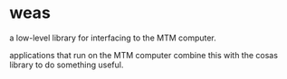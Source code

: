 
# weas

a low-level library for interfacing to the MTM computer.

applications that run on the MTM computer combine this with the cosas library to do something useful.
